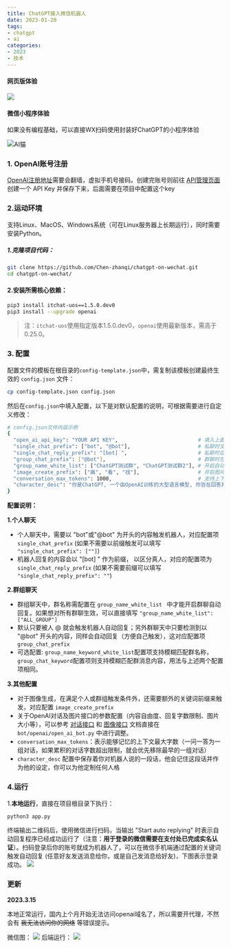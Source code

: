 ```yaml
---
title: ChatGPT接入微信机器人
date: 2023-01-20
tags:
- chatgpt
- ai
categories:
- 2023
- 技术
---
```


#### 网页版体验
![](https://qn.chenzqi.cn//FhdDalbJaMcrkuwGGZmRAQgXAvUX)

#### 微信小程序体验
如果没有编程基础，可以直接WX扫码使用封装好ChatGPT的小程序体验

![AI猫](https://qn.chenzqi.cn/chenshen/aicat_4694.jpeg)

### 1. OpenAI账号注册

[OpenAI注册地址](https://beta.openai.com/signup)需要会翻墙，虚拟手机号接码。创建完账号则前往 [API管理页面](https://beta.openai.com/account/api-keys)创建一个 API Key 并保存下来，后面需要在项目中配置这个key

### 2.运动环境

支持Linux、MacOS、Windows系统（可在Linux服务器上长期运行），同时需要安装Python。

##### 1.克隆项目代码：

```bash
git clone https://github.com/Chen-zhanqi/chatgpt-on-wechat.git
cd chatgpt-on-wechat/
```

#### 2.安装所需核心依赖：

```bash
pip3 install itchat-uos==1.5.0.dev0
pip3 install --upgrade openai
```
> 注：`itchat-uos`使用指定版本1.5.0.dev0，`openai`使用最新版本，需高于0.25.0。
>
### 3. 配置

配置文件的模板在根目录的`config-template.json`中，需复制该模板创建最终生效的 `config.json` 文件：

```bash
cp config-template.json config.json
```

然后在`config.json`中填入配置，以下是对默认配置的说明，可根据需要进行自定义修改：

```bash
# config.json文件内容示例
{ 
  "open_ai_api_key": "YOUR API KEY",                          # 填入上面创建的 OpenAI API KEY
  "single_chat_prefix": ["bot", "@bot"],                      # 私聊时文本需要包含该前缀才能触发机器人回复
  "single_chat_reply_prefix": "[bot] ",                       # 私聊时自动回复的前缀，用于区分真人
  "group_chat_prefix": ["@bot"],                              # 群聊时包含该前缀则会触发机器人回复
  "group_name_white_list": ["ChatGPT测试群", "ChatGPT测试群2"], # 开启自动回复的群名称列表
  "image_create_prefix": ["画", "看", "找"],                   # 开启图片回复的前缀
  "conversation_max_tokens": 1000,                            # 支持上下文记忆的最多字符数
  "character_desc": "你是ChatGPT, 一个由OpenAI训练的大型语言模型, 你旨在回答并解决人们的任何问题，并且可以使用多种语言与人交流。"  # 人格描述
}
```
**配置说明：**

**1.个人聊天**

+ 个人聊天中，需要以 "bot"或"@bot" 为开头的内容触发机器人，对应配置项 `single_chat_prefix` (如果不需要以前缀触发可以填写  `"single_chat_prefix": [""]`)
+ 机器人回复的内容会以 "[bot] " 作为前缀， 以区分真人，对应的配置项为 `single_chat_reply_prefix` (如果不需要前缀可以填写 `"single_chat_reply_prefix": ""`)

**2.群组聊天**

+ 群组聊天中，群名称需配置在 `group_name_white_list ` 中才能开启群聊自动回复。如果想对所有群聊生效，可以直接填写 `"group_name_white_list": ["ALL_GROUP"]`
+ 默认只要被人 @ 就会触发机器人自动回复；另外群聊天中只要检测到以 "@bot" 开头的内容，同样会自动回复（方便自己触发），这对应配置项 `group_chat_prefix`
+ 可选配置: `group_name_keyword_white_list`配置项支持模糊匹配群名称，`group_chat_keyword`配置项则支持模糊匹配群消息内容，用法与上述两个配置项相同。

**3.其他配置**

+ 对于图像生成，在满足个人或群组触发条件外，还需要额外的关键词前缀来触发，对应配置 `image_create_prefix `
+ 关于OpenAI对话及图片接口的参数配置（内容自由度、回复字数限制、图片大小等），可以参考 [对话接口](https://beta.openai.com/docs/api-reference/completions) 和 [图像接口](https://beta.openai.com/docs/api-reference/completions)  文档直接在`bot/openai/open_ai_bot.py` 中进行调整。
+ `conversation_max_tokens`：表示能够记忆的上下文最大字数（一问一答为一组对话，如果累积的对话字数超出限制，就会优先移除最早的一组对话）
+ `character_desc` 配置中保存着你对机器人说的一段话，他会记住这段话并作为他的设定，你可以为他定制任何人格

### 4.运行

1.**本地运行**，直接在项目根目录下执行：

```bash
python3 app.py
```
终端输出二维码后，使用微信进行扫码，当输出 "Start auto replying" 时表示自动回复程序已经成功运行了（注意：**用于登录的微信需要在支付处已完成实名认证**）。扫码登录后你的账号就成为机器人了，可以在微信手机端通过配置的关键词触发自动回复 (任意好友发送消息给你，或是自己发消息给好友)，下图表示登录成功。
![](https://qn.chenzqi.cn//FrKNGMhIiur336AKH0KpnJyL-nxI)


### 更新
**2023.3.15**

本地正常运行，国内上个月开始无法访问openai域名了，所以需要开代理，不然会有 ~~我无法访问你的网络~~ 等错误提示。

微信图：
![](https://qn.chenzqi.cn//FhvywxSCTl4rw5MY6bIhYRDUyVeW)
后端运行：
![](https://qn.chenzqi.cn//FioXzfCktpGrMxzBYyZNCcfS9tUm)
